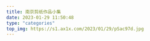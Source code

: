 ```yaml
---
title: 南京剪纸作品小集
date: 2023-01-29 11:50:48
type: "categories"
top_img: https://s1.ax1x.com/2023/01/29/pSac97d.jpg
---
```

